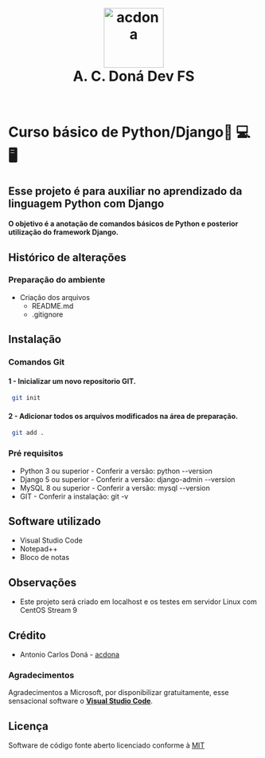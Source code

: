 ﻿<h1 align="center">
<br>
<img src="https://github.com/acdona/acd-images/blob/main/images/acd-logotipo-3.png" alt="acdona" width="120">
<br>
A. C. <b>Doná Dev FS</b>
</h1>
<br>

# Curso básico de Python/Django📱 💻 🖥️ 

## Esse projeto é para auxiliar no aprendizado da linguagem Python com Django

#### O objetivo é a anotação de comandos básicos de Python e posterior utilização do framework Django.

## Histórico de alterações

### Preparação do ambiente

- Criação dos arquivos
    - README.md
    - .gitignore

## Instalação
### Comandos Git
#### 1 - Inicializar um novo repositorio GIT.

```bash
 git init
 ```

 #### 2 - Adicionar todos os arquivos modificados na área de preparação.

```bash
 git add .
 ```


### Pré requisitos

* Python 3 ou superior - Conferir a versão: python --version
* Django 5 ou superior - Conferir a versão: django-admin --version
* MySQL 8 ou superior - Conferir a versão: mysql --version
* GIT - Conferir a instalação: git -v

## Software utilizado
- Visual Studio Code
- Notepad++
- Bloco de notas

## Observações
- Este projeto será criado em localhost e os testes em servidor Linux com CentOS Stream 9 

## Crédito

- Antonio Carlos Doná - [acdona](https://guithub.com/acdona)

### Agradecimentos
Agradecimentos a Microsoft, por disponibilizar gratuitamente, esse sensacional software o [**Visual Studio Code**](https://code.visualstudio.com/).

## Licença
Software de código fonte aberto licenciado conforme à [MIT](https://choosealicense.com/licenses/mit/)
